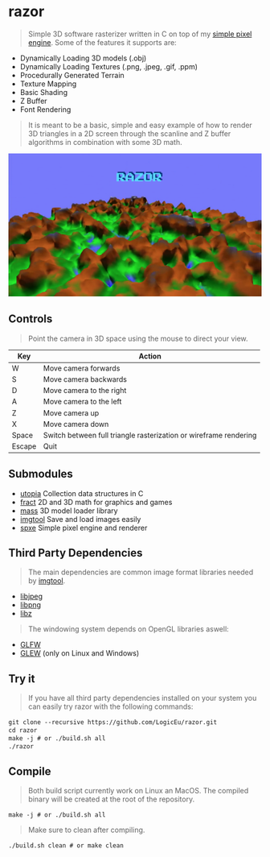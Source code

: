 # razor

> Simple 3D software rasterizer written in C on top of my 
> [simple pixel engine](https://github.com/LogicEu/spxe.git). Some of the features 
> it supports are:

* Dynamically Loading 3D models (.obj)
* Dynamically Loading Textures (.png, .jpeg, .gif, .ppm)
* Procedurally Generated Terrain
* Texture Mapping
* Basic Shading
* Z Buffer
* Font Rendering

> It is meant to be a basic, simple and easy example of how to render 3D triangles
> in a 2D screen through the scanline and Z buffer algorithms in combination with
> some 3D math.

![alt text](https://github.com/LogicEu/razor/blob/main/assets/images/image.png?raw=true)

## Controls

> Point the camera in 3D space using the mouse to direct your view.

| Key | Action |
| --- | --- |
| W | Move camera forwards |
| S | Move camera backwards |
| D | Move camera to the right |
| A | Move camera to the left |
| Z | Move camera up |
| X | Move camera down |
| Space | Switch between full triangle rasterization or wireframe rendering |
| Escape | Quit |

## Submodules

* [utopia](https://github.com/LogicEu/utopia.git) Collection data structures in C
* [fract](https://github.com/LogicEu/fract.git) 2D and 3D math for graphics and games
* [mass](https://github.com/LogicEu/mass.git) 3D model loader library
* [imgtool](https://github.com/LogicEu/imgtool.git) Save and load images easily
* [spxe](https://github.com/LogicEu/spxe.git) Simple pixel engine and renderer

## Third Party Dependencies

> The main dependencies are common image format libraries needed by
> [imgtool](https://github.com/LogicEu/imgtool.git).

* [libjpeg](https://github.com/thorfdbg/libjpeg.git)
* [libpng](https://github.com/glennrp/libpng.git)
* [libz](https://github.com/madler/zlib.git)

> The windowing system depends on OpenGL libraries aswell:

* [GLFW](https://github.com/glfw/glfw.git)
* [GLEW](https://github.com/nigels-com/glew.git) (only on Linux and Windows)

## Try it

> If you have all third party dependencies installed on your system you can
> easily try razor with the following commands:

```shell
git clone --recursive https://github.com/LogicEu/razor.git
cd razor
make -j # or ./build.sh all
./razor
```

## Compile

> Both build script currently work on Linux an MacOS. The compiled binary will
> be created at the root of the repository. 

```shell
make -j # or ./build.sh all
```
> Make sure to clean after compiling.

```shell
./build.sh clean # or make clean
```

